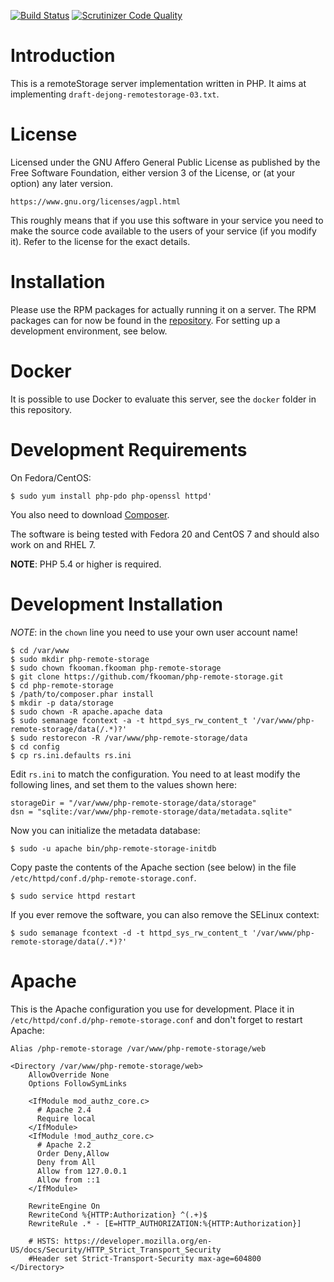 [![Build Status](https://travis-ci.org/fkooman/php-remote-storage.png?branch=master)](https://travis-ci.org/fkooman/php-remote-storage)
[![Scrutinizer Code Quality](https://scrutinizer-ci.com/g/fkooman/php-remote-storage/badges/quality-score.png?b=master)](https://scrutinizer-ci.com/g/fkooman/php-remote-storage/?branch=master)

# Introduction
This is a remoteStorage server implementation written in PHP. It aims at 
implementing `draft-dejong-remotestorage-03.txt`.

# License
Licensed under the GNU Affero General Public License as published by the Free
Software Foundation, either version 3 of the License, or (at your option) any
later version.

    https://www.gnu.org/licenses/agpl.html

This roughly means that if you use this software in your service you need to
make the source code available to the users of your service (if you modify
it). Refer to the license for the exact details.

# Installation
Please use the RPM packages for actually running it on a server. The RPM 
packages can for now be found in the 
[repository](https://repos.fedorapeople.org/repos/fkooman/php-oauth/). For 
setting up a development environment, see below.

# Docker
It is possible to use Docker to evaluate this server, see the `docker` folder
in this repository.

# Development Requirements
On Fedora/CentOS:

    $ sudo yum install php-pdo php-openssl httpd'

You also need to download [Composer](https://getcomposer.org/).

The software is being tested with Fedora 20 and CentOS 7 and should also work 
on and RHEL 7.

**NOTE**: PHP 5.4 or higher is required.

# Development Installation
*NOTE*: in the `chown` line you need to use your own user account name!

    $ cd /var/www
    $ sudo mkdir php-remote-storage
    $ sudo chown fkooman.fkooman php-remote-storage
    $ git clone https://github.com/fkooman/php-remote-storage.git
    $ cd php-remote-storage
    $ /path/to/composer.phar install
    $ mkdir -p data/storage
    $ sudo chown -R apache.apache data
    $ sudo semanage fcontext -a -t httpd_sys_rw_content_t '/var/www/php-remote-storage/data(/.*)?'
    $ sudo restorecon -R /var/www/php-remote-storage/data
    $ cd config
    $ cp rs.ini.defaults rs.ini

Edit `rs.ini` to match the configuration. You need to at least modify the
following lines, and set them to the values shown here:

    storageDir = "/var/www/php-remote-storage/data/storage"
    dsn = "sqlite:/var/www/php-remote-storage/data/metadata.sqlite"

Now you can initialize the metadata database:

    $ sudo -u apache bin/php-remote-storage-initdb 

Copy paste the contents of the Apache section (see below) in the file 
`/etc/httpd/conf.d/php-remote-storage.conf`.

    $ sudo service httpd restart

If you ever remove the software, you can also remove the SELinux context:

    $ sudo semanage fcontext -d -t httpd_sys_rw_content_t '/var/www/php-remote-storage/data(/.*)?'

# Apache
This is the Apache configuration you use for development. Place it in 
`/etc/httpd/conf.d/php-remote-storage.conf` and don't forget to restart Apache:

    Alias /php-remote-storage /var/www/php-remote-storage/web

    <Directory /var/www/php-remote-storage/web>
        AllowOverride None
        Options FollowSymLinks

        <IfModule mod_authz_core.c>
          # Apache 2.4
          Require local
        </IfModule>
        <IfModule !mod_authz_core.c>
          # Apache 2.2
          Order Deny,Allow
          Deny from All
          Allow from 127.0.0.1
          Allow from ::1
        </IfModule>

        RewriteEngine On
        RewriteCond %{HTTP:Authorization} ^(.+)$
        RewriteRule .* - [E=HTTP_AUTHORIZATION:%{HTTP:Authorization}]

        # HSTS: https://developer.mozilla.org/en-US/docs/Security/HTTP_Strict_Transport_Security
        #Header set Strict-Transport-Security max-age=604800
    </Directory>

